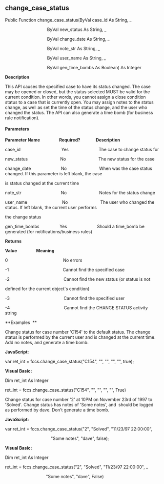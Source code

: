 change_case_status
--------------------

Public Function change_case_status(ByVal case_id As String, _

                                   ByVal new_status As String, _

                                   ByVal change_date As String, _

                                   ByVal note_str As String, _

                                   ByVal user_name As String, _

                                   ByVal gen_time_bombs As Boolean) As Integer

**Description**

This API causes the specified case to have its status changed. The case may be opened or closed, but the status selected MUST be valid for the current condition. In other words, you cannot assign a close condition status to a case that is currently open. You may assign notes to the status change, as well as set the time of the status change, and the user who changed the status. The API can also generate a time bomb (for business rule notification).

#### Parameters
**Parameter Name**                **Required?**             **Description**

case_id                                  Yes                         The case to change status for

new_status                           No                           The new status for the case

change_date                         No                           When was the case status changed. If this parameter is left blank, the case

is status changed at the current time

note_str                                 No                           Notes for the status change

user_name                             No                           The user who changed the status. If left blank, the current user performs

the change status

gen_time_bombs                 Yes                         Should a time_bomb be generated (for notifications/business rules)

**Returns**

**Value**                **Meaning**

0                                              No errors

-1                                             Cannot find the specified case

-2                                             Cannot find the new status (or status is not

defined for the current object's condition)

-3                                             Cannot find the specified user

-4                                             Cannot find the CHANGE STATUS activity string

**Examples  **

 Change status for case number 'C154' to the default status. The change status is performed by the current user and is changed at the current time. Add no notes, and generate a time bomb.

**JavaScript:**

var ret_int = fccs.change_case_status("C154", "", "", "", "", true);

**Visual Basic:**

Dim ret_int As Integer

ret_int = fccs.change_case_status("C154", "", "", "", "", True)

 Change status for case number '2' at 10PM on November 23rd of 1997 to 'Solved'. Change status has notes of 'Some notes', and  should be logged as performed by dave. Don't generate a time bomb.

**JavaScript:**

var ret_int = fccs.change_case_status("2", "Solved", "11/23/97 22:00:00",

                                      "Some notes", "dave", false);

**Visual Basic:**

Dim ret_int As Integer

ret_int = fccs.change_case_status("2", "Solved", "11/23/97 22:00:00", _

                                  "Some notes", "dave", False)